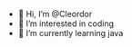 - 👋 Hi, I’m @Cleordor
- 👀 I’m interested in coding
- 🌱 I’m currently learning java

<!---
Cleordor/Cleordor is a ✨ special ✨ repository because its `README.md` (this file) appears on your GitHub profile.
You can click the Preview link to take a look at your changes.
--->
